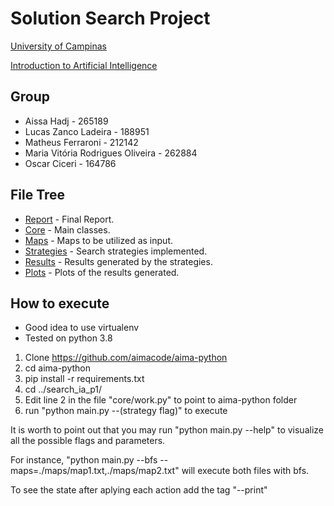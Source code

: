 # Solution Search Project
[University of Campinas](https://www.unicamp.br/unicamp/)

[Introduction to Artificial Intelligence](https://www.dac.unicamp.br/portal/caderno-de-horarios/2020/1/S/P/IC/MO416)

## Group

* Aissa Hadj - 265189
* Lucas Zanco Ladeira - 188951
* Matheus Ferraroni - 212142
* Maria Vitória Rodrigues Oliveira - 262884
* Oscar Ciceri - 164786

## File Tree

* [Report](https://github.com/lucaslzl/search_ia_p1/blob/master/Final_Report.ipynb) - Final Report.
* [Core](https://github.com/lucaslzl/search_ia_p1/tree/master/core) - Main classes.
* [Maps](https://github.com/lucaslzl/search_ia_p1/tree/master/maps) - Maps to be utilized as input.
* [Strategies](https://github.com/lucaslzl/search_ia_p1/tree/master/strategies) - Search strategies implemented.
* [Results](https://github.com/lucaslzl/search_ia_p1/tree/master/results) - Results generated by the strategies.
* [Plots](https://github.com/lucaslzl/search_ia_p1/tree/master/plots) - Plots of the results generated.



## How to execute

* Good idea to use virtualenv
* Tested on python 3.8

1. Clone https://github.com/aimacode/aima-python
2. cd aima-python
3. pip install -r requirements.txt
4. cd ../search_ia_p1/
5. Edit line 2 in the file "core/work.py" to point to aima-python folder
6. run "python main.py --(strategy flag)" to execute

It is worth to point out that you may run "python main.py --help" to visualize all the possible flags and parameters.


For instance, "python main.py --bfs --maps=./maps/map1.txt,./maps/map2.txt" will execute both files with bfs.

To see the state after aplying each action add the tag "--print"

